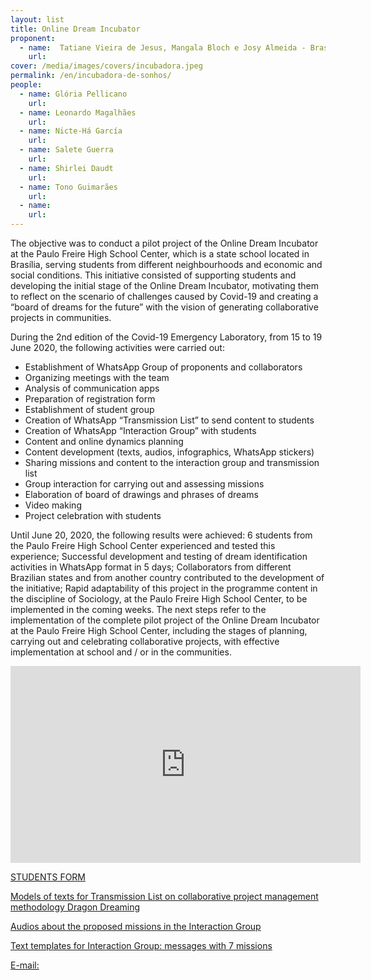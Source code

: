 ```yaml
---
layout: list
title: Online Dream Incubator
proponent:
  - name:  Tatiane Vieira de Jesus, Mangala Bloch e Josy Almeida - Brasília, DF
    url: 
cover: /media/images/covers/incubadora.jpeg
permalink: /en/incubadora-de-sonhos/
people:
  - name: Glória Pellicano
    url: 
  - name: Leonardo Magalhães
    url: 
  - name: Nicte-Há García
    url: 
  - name: Salete Guerra
    url: 
  - name: Shirlei Daudt
    url: 
  - name: Tono Guimarães
    url: 
  - name: 
    url: 
---
```


The objective was to conduct a pilot project of the Online Dream Incubator at the Paulo Freire High School Center, which is a state school located in Brasília, serving students from different neighbourhoods and economic and social conditions. This initiative consisted of supporting students and developing the initial stage of the Online Dream Incubator, motivating them to reflect on the scenario of challenges caused by Covid-19 and creating a “board of dreams for the future” with the vision of generating collaborative projects in communities.
  
During the 2nd edition of the Covid-19 Emergency Laboratory, from 15 to 19 June 2020, the following activities were carried out:
* Establishment of WhatsApp Group of proponents and collaborators
* Organizing meetings with the team
* Analysis of communication apps
* Preparation of registration form
* Establishment of student group
* Creation of WhatsApp “Transmission List” to send content to students
* Creation of WhatsApp “Interaction Group” with students
* Content and online dynamics planning
* Content development (texts, audios, infographics, WhatsApp stickers)
* Sharing missions and content to the interaction group and transmission list
* Group interaction for carrying out and assessing missions
* Elaboration of board of drawings and phrases of dreams 
* Video making 
* Project celebration with students
  
Until June 20, 2020, the following results were achieved:
6 students from the Paulo Freire High School Center experienced and tested this experience;
Successful development and testing of dream identification activities in WhatsApp format in 5 days;
Collaborators from different Brazilian states and from another country contributed to the development of the initiative;
Rapid adaptability of this project in the programme content  in the discipline of Sociology, at the Paulo Freire High School Center, to be implemented in the coming weeks.
The next steps refer to the implementation of the complete pilot project of the Online Dream Incubator at the Paulo Freire High School Center, including the stages of planning, carrying out and celebrating collaborative projects, with effective implementation at school and / or in the communities.

<div class="video-wrapper video-wrapper-16x9">
<iframe width="560" height="315" src="https://www.youtube.com/embed/Pw8OqTsz9dk" frameborder="0" allow="accelerometer; autoplay; encrypted-media; gyroscope; picture-in-picture" allowfullscreen></iframe>
</div>

[STUDENTS FORM](https://docs.google.com/forms/d/e/1FAIpQLSfzaiIwdMFJbBMec7k3EQcpOmamO_yXixxEzolrUEQ4pPImAQ/viewform)

[Models of texts for Transmission List on collaborative project management methodology Dragon Dreaming]( https://docs.google.com/document/d/1psqAz3ASntLRk_6dGuCT_grQVH3bS5R7mhfCKGsw9ds/edit?usp=sharing)
  
[Audios about the proposed missions in the Interaction Group](https://drive.google.com/drive/folders/1bJICcrz0jybhztmMvjsqTtrjVTRKdkbE?usp=sharing) 
  
[Text templates for Interaction Group: messages with 7 missions](https://docs.google.com/document/d/1FbeFY9TMI6irBemhd4Kn-jkXXB5nW3WxEts_yCe85d8/edit?usp=sharing) 

  
[E-mail:](incubadoradesonhos.lab@gmail.com) 